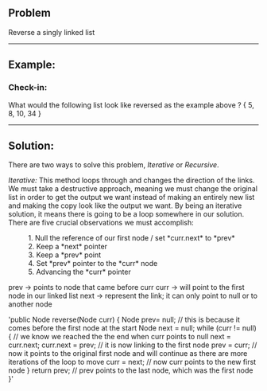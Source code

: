 ## **Problem**
Reverse a singly linked list
___
## **Example:**

### **Check-in:**
What would the following list look like reversed as the example above ? { 5, 8, 10, 34 }


___
## **Solution:**

There are two ways to solve this problem, *Iterative* or *Recursive*.

*Iterative:* This method loops through and changes the direction of the links. We must take a destructive approach, meaning we must change the original list in order to get the output we want instead of making an entirely new list and making the copy look like the output we want. By being an iterative solution, it means there is going to be a loop somewhere in our solution. There are five crucial observations we must accomplish:

<dd> 1. Null the reference of our first node / set *curr.next* to *prev* </dd> 
<dd> 2. Keep a *next* pointer </dd> 
<dd> 3. Keep a *prev* point </dd> 
<dd> 4. Set *prev* pointer to the *curr* node </dd> 
<dd> 5. Advancing the *curr* pointer </dd> 

prev → points to node that came before curr
curr → will point to the first node in our linked list 
next → represent the link; it can only point to null or to another node
 
 'public Node reverse(Node curr) {
		Node prev= null;		// this is because it comes before the first node at the start
		Node next = null; 
		while (curr != null) {	       // we know we reached the the end when curr points to null
			next = curr.next;
			curr.next = prev;		// it is now linking to the first node 
			prev = curr;			// now it points to the original first node and will continue as there are more iterations of the loop to move
			curr = next;		// now curr points to the new first node 
			}
		return prev;			// prev points to the last node, which was the first node
	}'
